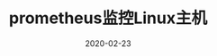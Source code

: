 ---
title: prometheus监控Linux主机
date: 2020-02-23
sidebar: 'auto'
categories:
- prometheus
tags:
- Linux
publish: true
---